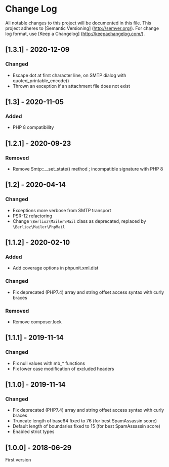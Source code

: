 # Change Log
All notable changes to this project will be documented in this file.
This project adheres to [Semantic Versioning] (http://semver.org/).
For change log format, use [Keep a Changelog] (http://keepachangelog.com/).

## [1.3.1] - 2020-12-09
### Changed
- Escape dot at first character line, on SMTP dialog with quoted_printable_encode()
- Thrown an exception if an attachment file does not exist

## [1.3] - 2020-11-05
### Added
- PHP 8 compatibility

## [1.2.1] - 2020-09-23
### Removed
- Remove Smtp::__set_state() method ; incompatible signature with PHP 8

## [1.2] - 2020-04-14
### Changed
- Exceptions more verbose from SMTP transport
- PSR-12 refactoring
- Change `\Berlioz\Mailer\Mail` class as deprecated, replaced by `\Berlioz\Mailer\PhpMail`

## [1.1.2] - 2020-02-10
### Added
- Add coverage options in phpunit.xml.dist

### Changed
- Fix deprecated (PHP7.4) array and string offset access syntax with curly braces

### Removed
- Remove composer.lock

## [1.1.1] - 2019-11-14
### Changed
- Fix null values with mb_* functions
- Fix lower case modification of excluded headers

## [1.1.0] - 2019-11-14
### Changed
- Fix deprecated (PHP7.4) array and string offset access syntax with curly braces
- Truncate length of base64 fixed to 76 (for best SpamAssassin score)
- Default length of boundaries fixed to 15 (for best SpamAssassin score)
- Enabled strict types

## [1.0.0] - 2018-06-29
First version